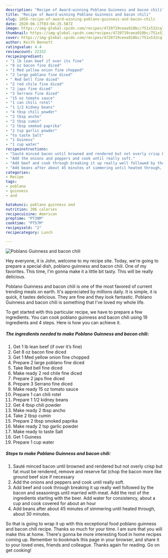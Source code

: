 ```yaml
---
description: "Recipe of Award-winning Poblano Guinness and bacon chili"
title: "Recipe of Award-winning Poblano Guinness and bacon chili"
slug: 1056-recipe-of-award-winning-poblano-guinness-and-bacon-chili
date: 2020-06-17T03:04:25.587Z
image: https://img-global.cpcdn.com/recipes/4720719ceea910bc/751x532cq70/poblano-guinness-and-bacon-chili-recipe-main-photo.jpg
thumbnail: https://img-global.cpcdn.com/recipes/4720719ceea910bc/751x532cq70/poblano-guinness-and-bacon-chili-recipe-main-photo.jpg
cover: https://img-global.cpcdn.com/recipes/4720719ceea910bc/751x532cq70/poblano-guinness-and-bacon-chili-recipe-main-photo.jpg
author: Keith Bennett
ratingvalue: 4.4
reviewcount: 22332
recipeingredient:
- "1 lb lean beef if over its fine"
- "8 oz bacon fine diced"
- "1 Med yellow onion fine chopped"
- "2 large poblano fine diced"
- " Red bell fine diced"
- "2 red chile fine diced"
- "2 japs fine diced"
- "3 Serrano fine diced"
- "15 oz tomato sauce"
- "1 can chili rotel"
- "1 1/2 kidney beans"
- "4 tbsp chili powder"
- "2 tbsp ancho"
- "2 tbsp cumin"
- "2 tbsp smoked paprika"
- "2 tsp garlic powder"
- "to taste Salt"
- "1 Guiness"
- "1 cup water"
recipeinstructions:
- "Sauté minced bacon until browned and rendered but not overly crisp but fat must be rendered, remove and reserve fat (chop the bacon more like ground beef size if necessary"
- "Add the onions and peppers and cook until really soft."
- "Add beef and cook through breaking it up really well followed by the bacon and seasonings until married with meat. Add the rest of the ingredients starting with the beer. Add water for consistency, about a cup and cook covered for about an hour"
- "Add beans after about 45 minutes of simmering until heated through, about 30 minutes."
categories:
- Recipe
tags:
- poblano
- guinness
- and

katakunci: poblano guinness and 
nutrition: 206 calories
recipecuisine: American
preptime: "PT30M"
cooktime: "PT57M"
recipeyield: "2"
recipecategory: Lunch

---
```



![Poblano Guinness and bacon chili](https://img-global.cpcdn.com/recipes/4720719ceea910bc/751x532cq70/poblano-guinness-and-bacon-chili-recipe-main-photo.jpg)

Hey everyone, it is John, welcome to my recipe site. Today, we're going to prepare a special dish, poblano guinness and bacon chili. One of my favorites. This time, I'm gonna make it a little bit tasty. This will be really delicious.

Poblano Guinness and bacon chili is one of the most favored of current trending meals on earth. It's appreciated by millions daily. It is simple, it is quick, it tastes delicious. They are fine and they look fantastic. Poblano Guinness and bacon chili is something that I've loved my whole life.




To get started with this particular recipe, we have to prepare a few ingredients. You can cook poblano guinness and bacon chili using 19 ingredients and 4 steps. Here is how you can achieve it.

<!--inarticleads1-->

##### The ingredients needed to make Poblano Guinness and bacon chili:

1. Get 1 lb lean beef (if over it’s fine)
1. Get 8 oz bacon fine diced
1. Get 1 Med yellow onion fine chopped
1. Prepare 2 large poblano fine diced
1. Take  Red bell fine diced
1. Make ready 2 red chile fine diced
1. Prepare 2 japs fine diced
1. Prepare 3 Serrano fine diced
1. Make ready 15 oz tomato sauce
1. Prepare 1 can chili rotel
1. Prepare 1 1/2 kidney beans
1. Get 4 tbsp chili powder
1. Make ready 2 tbsp ancho
1. Take 2 tbsp cumin
1. Prepare 2 tbsp smoked paprika
1. Make ready 2 tsp garlic powder
1. Make ready to taste Salt
1. Get 1 Guiness
1. Prepare 1 cup water




<!--inarticleads2-->

##### Steps to make Poblano Guinness and bacon chili:

1. Sauté minced bacon until browned and rendered but not overly crisp but fat must be rendered, remove and reserve fat (chop the bacon more like ground beef size if necessary
1. Add the onions and peppers and cook until really soft.
1. Add beef and cook through breaking it up really well followed by the bacon and seasonings until married with meat. Add the rest of the ingredients starting with the beer. Add water for consistency, about a cup and cook covered for about an hour
1. Add beans after about 45 minutes of simmering until heated through, about 30 minutes.




So that is going to wrap it up with this exceptional food poblano guinness and bacon chili recipe. Thanks so much for your time. I am sure that you will make this at home. There's gonna be more interesting food in home recipes coming up. Remember to bookmark this page in your browser, and share it to your loved ones, friends and colleague. Thanks again for reading. Go on get cooking!
